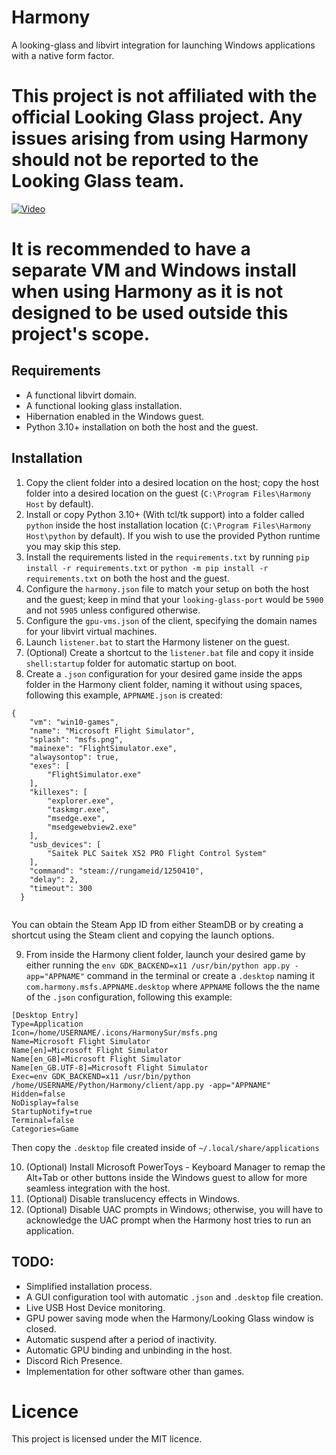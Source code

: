 # Harmony
 A looking-glass and libvirt integration for launching Windows applications with a native form factor.

# This project is not affiliated with the official Looking Glass project. Any issues arising from using Harmony should not be reported to the Looking Glass team.

[![Video](https://img.youtube.com/vi/MWZ3jt53io8/maxresdefault.jpg)](https://youtu.be/MWZ3jt53io8)

# It is recommended to have a separate VM and Windows install when using Harmony as it is not designed to be used outside this project's scope.

## Requirements

* A functional libvirt domain.
* A functional looking glass installation.
* Hibernation enabled in the Windows guest.
* Python 3.10+ installation on both the host and the guest.

## Installation

1. Copy the client folder into a desired location on the host; copy the host folder into a desired location on the guest (`C:\Program Files\Harmony Host` by default).
2. Install or copy Python 3.10+ (With tcl/tk support) into a folder called `python` inside the host installation location (`C:\Program Files\Harmony Host\python` by default). If you wish to use the provided Python runtime you may skip this step.
3. Install the requirements listed in the `requirements.txt` by running `pip install -r requirements.txt` or `python -m pip install -r requirements.txt` on both the host and the guest.
4. Configure the `harmony.json` file to match your setup on both the host and the guest; keep in mind that your `looking-glass-port` would be `5900` and not `5905` unless configured otherwise.
5. Configure the `gpu-vms.json` of the client, specifying the domain names for your libvirt virtual machines.
6. Launch `listener.bat` to start the Harmony listener on the guest.
7. (Optional) Create a shortcut to the `listener.bat` file and copy it inside `shell:startup` folder for automatic startup on boot.
8. Create a `.json` configuration for your desired game inside the apps folder in the Harmony client folder, naming it without using spaces, following this example, `APPNAME.json` is created:

```
{
    "vm": "win10-games",
    "name": "Microsoft Flight Simulator",
    "splash": "msfs.png",
    "mainexe": "FlightSimulator.exe",
    "alwaysontop": true,
    "exes": [
        "FlightSimulator.exe"
    ],
    "killexes": [
        "explorer.exe",
        "taskmgr.exe",
        "msedge.exe",
        "msedgewebview2.exe"
    ],
    "usb_devices": [
        "Saitek PLC Saitek X52 PRO Flight Control System"
    ],
    "command": "steam://rungameid/1250410",
    "delay": 2,
    "timeout": 300
  }
  
```

You can obtain the Steam App ID from either SteamDB or by creating a shortcut using the Steam client and copying the launch options.

9. From inside the Harmony client folder, launch your desired game by either running the `env GDK_BACKEND=x11 /usr/bin/python app.py -app="APPNAME"` command in the terminal or create a `.desktop` naming it `com.harmony.msfs.APPNAME.desktop` where `APPNAME` follows the the name of the `.json` configuration, following this example:

```
[Desktop Entry]
Type=Application
Icon=/home/USERNAME/.icons/HarmonySur/msfs.png
Name=Microsoft Flight Simulator
Name[en]=Microsoft Flight Simulator
Name[en_GB]=Microsoft Flight Simulator
Name[en_GB.UTF-8]=Microsoft Flight Simulator
Exec=env GDK_BACKEND=x11 /usr/bin/python /home/USERNAME/Python/Harmony/client/app.py -app="APPNAME"
Hidden=false
NoDisplay=false
StartupNotify=true
Terminal=false
Categories=Game
```

Then copy the `.desktop` file created inside of `~/.local/share/applications`

10. (Optional) Install Microsoft PowerToys - Keyboard Manager to remap the Alt+Tab or other buttons inside the Windows guest to allow for more seamless integration with the host.
11. (Optional) Disable translucency effects in Windows.
12. (Optional) Disable UAC prompts in Windows; otherwise, you will have to acknowledge the UAC prompt when the Harmony host tries to run an application.

## TODO:

* Simplified installation process.
* A GUI configuration tool with automatic `.json` and `.desktop` file creation.
* Live USB Host Device monitoring.
* GPU power saving mode when the Harmony/Looking Glass window is closed.
* Automatic suspend after a period of inactivity.
* Automatic GPU binding and unbinding in the host.
* Discord Rich Presence.
* Implementation for other software other than games.

# Licence

This project is licensed under the MIT licence.
